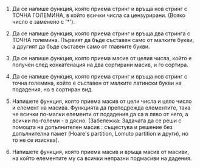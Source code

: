 1. Да се напише функция, която приема стринг и връща нов стринг с ТОЧНА ГОЛЕМИНА, в който всички числа са 
   цензурирани. (Всяко число е заменено с '*').

2. Да се напише функция, която приема стринг и връща два стринга с ТОЧНА големина. 
   Първият да бъде съставен само от малките букви, а другият да бъде съставен само от главните букви.

3. Да се напише функция, която приема масив от целия числа, който е получен след конкатенация на два сортирани масив, 
   и го сортира.

4. Да се напише функция, която приема стринг и връща нов стринг с точна големина, 
   който е съставен от малките латински букви на подадения, но в сортиран вид.

5. Напишете функция, която приема масив от цели числа и цяло число и елемент на масива. 
   Функцията да преподрежда елементите, така че всички по-малки елементи от подадения да са в ляво от него, 
   а всички по-големи - в дясно. (Забележка: Задачата да се реши с помощта на допълнителен масив : същестува и 
   решение без допълнителна памет (Hoare's partition, Lomuto partition и други), но то не се изисква).

6. Напишете функция, която приема масив и връща масив от масиви, на който елементите му са всички непразни подмасиви 
   на дадения.


